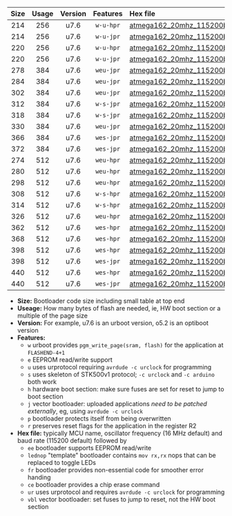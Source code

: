 |Size|Usage|Version|Features|Hex file|
|:-:|:-:|:-:|:-:|:--|
|214|256|u7.6|`w-u-hpr`|[atmega162_20mhz_115200bps_ur.hex](https://raw.githubusercontent.com/stefanrueger/urboot/main/atmega162_20mhz_115200bps_ur.hex)|
|214|256|u7.6|`w-u-jpr`|[atmega162_20mhz_115200bps_ur_vbl.hex](https://raw.githubusercontent.com/stefanrueger/urboot/main/atmega162_20mhz_115200bps_ur_vbl.hex)|
|220|256|u7.6|`w-u-hpr`|[atmega162_20mhz_115200bps_lednop_ur.hex](https://raw.githubusercontent.com/stefanrueger/urboot/main/atmega162_20mhz_115200bps_lednop_ur.hex)|
|220|256|u7.6|`w-u-jpr`|[atmega162_20mhz_115200bps_lednop_ur_vbl.hex](https://raw.githubusercontent.com/stefanrueger/urboot/main/atmega162_20mhz_115200bps_lednop_ur_vbl.hex)|
|278|384|u7.6|`weu-jpr`|[atmega162_20mhz_115200bps_ee_ur_vbl.hex](https://raw.githubusercontent.com/stefanrueger/urboot/main/atmega162_20mhz_115200bps_ee_ur_vbl.hex)|
|284|384|u7.6|`weu-jpr`|[atmega162_20mhz_115200bps_ee_lednop_ur_vbl.hex](https://raw.githubusercontent.com/stefanrueger/urboot/main/atmega162_20mhz_115200bps_ee_lednop_ur_vbl.hex)|
|302|384|u7.6|`weu-jpr`|[atmega162_20mhz_115200bps_ee_lednop_fr_ur_vbl.hex](https://raw.githubusercontent.com/stefanrueger/urboot/main/atmega162_20mhz_115200bps_ee_lednop_fr_ur_vbl.hex)|
|312|384|u7.6|`w-s-jpr`|[atmega162_20mhz_115200bps_vbl.hex](https://raw.githubusercontent.com/stefanrueger/urboot/main/atmega162_20mhz_115200bps_vbl.hex)|
|318|384|u7.6|`w-s-jpr`|[atmega162_20mhz_115200bps_lednop_vbl.hex](https://raw.githubusercontent.com/stefanrueger/urboot/main/atmega162_20mhz_115200bps_lednop_vbl.hex)|
|330|384|u7.6|`weu-jpr`|[atmega162_20mhz_115200bps_ee_lednop_fr_ce_ur_vbl.hex](https://raw.githubusercontent.com/stefanrueger/urboot/main/atmega162_20mhz_115200bps_ee_lednop_fr_ce_ur_vbl.hex)|
|366|384|u7.6|`wes-jpr`|[atmega162_20mhz_115200bps_ee_vbl.hex](https://raw.githubusercontent.com/stefanrueger/urboot/main/atmega162_20mhz_115200bps_ee_vbl.hex)|
|372|384|u7.6|`wes-jpr`|[atmega162_20mhz_115200bps_ee_lednop_vbl.hex](https://raw.githubusercontent.com/stefanrueger/urboot/main/atmega162_20mhz_115200bps_ee_lednop_vbl.hex)|
|274|512|u7.6|`weu-hpr`|[atmega162_20mhz_115200bps_ee_ur.hex](https://raw.githubusercontent.com/stefanrueger/urboot/main/atmega162_20mhz_115200bps_ee_ur.hex)|
|280|512|u7.6|`weu-hpr`|[atmega162_20mhz_115200bps_ee_lednop_ur.hex](https://raw.githubusercontent.com/stefanrueger/urboot/main/atmega162_20mhz_115200bps_ee_lednop_ur.hex)|
|298|512|u7.6|`weu-hpr`|[atmega162_20mhz_115200bps_ee_lednop_fr_ur.hex](https://raw.githubusercontent.com/stefanrueger/urboot/main/atmega162_20mhz_115200bps_ee_lednop_fr_ur.hex)|
|308|512|u7.6|`w-s-hpr`|[atmega162_20mhz_115200bps.hex](https://raw.githubusercontent.com/stefanrueger/urboot/main/atmega162_20mhz_115200bps.hex)|
|314|512|u7.6|`w-s-hpr`|[atmega162_20mhz_115200bps_lednop.hex](https://raw.githubusercontent.com/stefanrueger/urboot/main/atmega162_20mhz_115200bps_lednop.hex)|
|326|512|u7.6|`weu-hpr`|[atmega162_20mhz_115200bps_ee_lednop_fr_ce_ur.hex](https://raw.githubusercontent.com/stefanrueger/urboot/main/atmega162_20mhz_115200bps_ee_lednop_fr_ce_ur.hex)|
|362|512|u7.6|`wes-hpr`|[atmega162_20mhz_115200bps_ee.hex](https://raw.githubusercontent.com/stefanrueger/urboot/main/atmega162_20mhz_115200bps_ee.hex)|
|368|512|u7.6|`wes-hpr`|[atmega162_20mhz_115200bps_ee_lednop.hex](https://raw.githubusercontent.com/stefanrueger/urboot/main/atmega162_20mhz_115200bps_ee_lednop.hex)|
|398|512|u7.6|`wes-hpr`|[atmega162_20mhz_115200bps_ee_lednop_fr.hex](https://raw.githubusercontent.com/stefanrueger/urboot/main/atmega162_20mhz_115200bps_ee_lednop_fr.hex)|
|398|512|u7.6|`wes-jpr`|[atmega162_20mhz_115200bps_ee_lednop_fr_vbl.hex](https://raw.githubusercontent.com/stefanrueger/urboot/main/atmega162_20mhz_115200bps_ee_lednop_fr_vbl.hex)|
|440|512|u7.6|`wes-hpr`|[atmega162_20mhz_115200bps_ee_lednop_fr_ce.hex](https://raw.githubusercontent.com/stefanrueger/urboot/main/atmega162_20mhz_115200bps_ee_lednop_fr_ce.hex)|
|440|512|u7.6|`wes-jpr`|[atmega162_20mhz_115200bps_ee_lednop_fr_ce_vbl.hex](https://raw.githubusercontent.com/stefanrueger/urboot/main/atmega162_20mhz_115200bps_ee_lednop_fr_ce_vbl.hex)|

- **Size:** Bootloader code size including small table at top end
- **Useage:** How many bytes of flash are needed, ie, HW boot section or a multiple of the page size
- **Version:** For example, u7.6 is an urboot version, o5.2 is an optiboot version
- **Features:**
  + `w` urboot provides `pgm_write_page(sram, flash)` for the application at `FLASHEND-4+1`
  + `e` EEPROM read/write support
  + `u` uses urprotocol requiring `avrdude -c urclock` for programming
  + `s` uses skeleton of STK500v1 protocol; `-c urclock` and `-c arduino` both work
  + `h` hardware boot section: make sure fuses are set for reset to jump to boot section
  + `j` vector bootloader: uploaded applications *need to be patched externally*, eg, using `avrdude -c urclock`
  + `p` bootloader protects itself from being overwritten
  + `r` preserves reset flags for the application in the register R2
- **Hex file:** typically MCU name, oscillator frequency (16 MHz default) and baud rate (115200 default) followed by
  + `ee` bootloader supports EEPROM read/write
  + `lednop` "template" bootloader contains `mov rx,rx` nops that can be replaced to toggle LEDs
  + `fr` bootloader provides non-essential code for smoother error handing
  + `ce` bootloader provides a chip erase command
  + `ur` uses urprotocol and requires `avrdude -c urclock` for programming
  + `vbl` vector bootloader: set fuses to jump to reset, not the HW boot section
